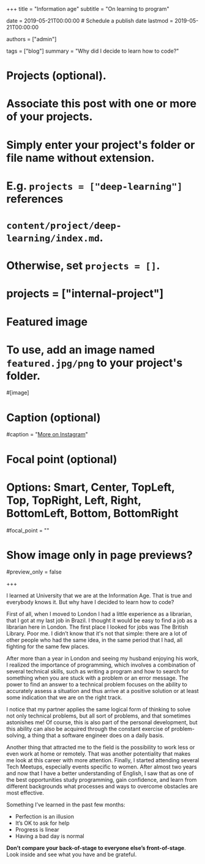 +++
title = "Information age"
subtitle = "On learning to program"

date = 2019-05-21T00:00:00  # Schedule a publish date
lastmod = 2019-05-21T00:00:00 

authors = ["admin"]

tags = ["blog"]
summary = "Why did I decide to learn how to code?"

# Projects (optional).
#   Associate this post with one or more of your projects.
#   Simply enter your project's folder or file name without extension.
#   E.g. `projects = ["deep-learning"]` references 
#   `content/project/deep-learning/index.md`.
#   Otherwise, set `projects = []`.
# projects = ["internal-project"]

# Featured image
# To use, add an image named `featured.jpg/png` to your project's folder. 
#[image]
  # Caption (optional)
  #caption = "[More on Instagram](https://instagram.com/anapcwb)"

  # Focal point (optional)
  # Options: Smart, Center, TopLeft, Top, TopRight, Left, Right, BottomLeft, Bottom, BottomRight
  #focal_point = ""

  # Show image only in page previews?
  #preview_only = false

+++

I learned at University that we are at the Information Age. That is true and
everybody knows it. But why have I decided to learn how to code?

First of all, when I moved to London I had a little experience as a librarian,
that I got at my last job in Brazil. I thought it would be easy to find a job
as a librarian here in London. The first place I looked for jobs was The
British Library. Poor me. I didn’t know that it's not that simple: there are a
lot of other people who had the same idea, in the same period that I had, all
fighting for the same few places.

After more than a year in London and seeing my husband enjoying his work, I
realized the importance of programming, which involves a combination of several
technical skills, such as writing a program and how to search for something
when you are stuck with a problem or an error message. The power to find an
answer to a technical problem focuses on the ability to accurately assess a
situation and thus arrive at a positive solution or at least some indication
that we are on the right track.

I notice that my partner applies the same logical form of thinking to solve not
only technical problems, but all sort of problems, and that sometimes
astonishes me! Of course, this is also part of the personal development, but
this ability can also be acquired through the constant exercise of
problem-solving, a thing that a software engineer does on a daily basis.

Another thing that attracted me to the field is the possibility to work less or
even work at home or remotely. That was another potentiality that makes me look
at this career with more attention. Finally, I started attending several Tech
Meetups, especially events specific to women. After almost two years and now
that I have a better understanding of English, I saw that as one of the best
opportunities study programming, gain confidence, and learn from different
backgrounds what processes and ways to overcome obstacles are most effective. 

Something I’ve learned in the past few months:

* Perfection is an illusion
* It’s OK to ask for help
* Progress is linear
* Having a bad day is normal
 
__Don’t compare your back-of-stage to everyone else’s front-of-stage__. Look
inside and see what you have and be grateful.

